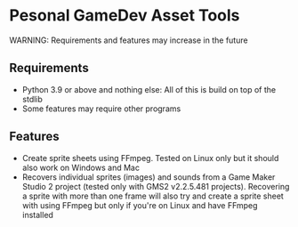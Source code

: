 # Pesonal GameDev Asset Tools

WARNING: Requirements and features may increase in the future

## Requirements
- Python 3.9 or above and nothing else: All of this is build on top of the stdlib
- Some features may require other programs

## Features
- Create sprite sheets using FFmpeg. Tested on Linux only but it should also work on Windows and Mac
- Recovers individual sprites (images) and sounds from a Game Maker Studio 2 project (tested only with GMS2 v2.2.5.481 projects). Recovering a sprite with more than one frame will also try and create a sprite sheet with using FFmpeg but only if you're on Linux and have FFmpeg installed
